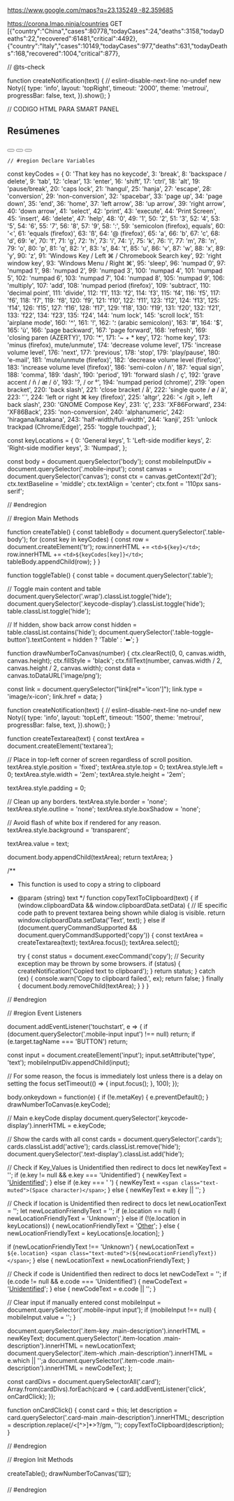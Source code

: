 https://www.google.com/maps?q=23.135249,-82.359685

https://corona.lmao.ninja/countries
GET
[{"country":"China","cases":80778,"todayCases":24,"deaths":3158,"todayDeaths":22,"recovered":61481,"critical":4492},{"country":"Italy","cases":10149,"todayCases":977,"deaths":631,"todayDeaths":168,"recovered":1004,"critical":877},


// @ts-check

function createNotification(text) {
  // eslint-disable-next-line no-undef
  new Noty({
    type: 'info',
    layout: 'topRight',
    timeout: '2000',
    theme: 'metroui',
    progressBar: false,
    text,
  }).show();
}

// CODIGO HTML PARA SMART PANEL
   <div id="panel-2" class="panel col-12">
        <div class="panel-hdr">
          <h2>
            Resúmenes
          </h2>
            <div class="panel-toolbar">
                <button class="btn btn-panel" data-action="panel-collapse" data-toggle="tooltip" data-offset="0,10" data-original-title="Collapse"></button>
                <button class="btn btn-panel" data-action="panel-fullscreen" data-toggle="tooltip" data-offset="0,10" data-original-title="Fullscreen"></button>
                <button class="btn btn-panel" data-action="panel-close" data-toggle="tooltip" data-offset="0,10" data-original-title="Close"></button>
            </div>
        </div>
        <div class="panel-container show">
            <div class="panel-content">
            </div>
        </div>
    </div>


    // #region Declare Variables

const keyCodes = {
  0: 'That key has no keycode',
  3: 'break',
  8: 'backspace / delete',
  9: 'tab',
  12: 'clear',
  13: 'enter',
  16: 'shift',
  17: 'ctrl',
  18: 'alt',
  19: 'pause/break',
  20: 'caps lock',
  21: 'hangul',
  25: 'hanja',
  27: 'escape',
  28: 'conversion',
  29: 'non-conversion',
  32: 'spacebar',
  33: 'page up',
  34: 'page down',
  35: 'end',
  36: 'home',
  37: 'left arrow',
  38: 'up arrow',
  39: 'right arrow',
  40: 'down arrow',
  41: 'select',
  42: 'print',
  43: 'execute',
  44: 'Print Screen',
  45: 'insert',
  46: 'delete',
  47: 'help',
  48: '0',
  49: '1',
  50: '2',
  51: '3',
  52: '4',
  53: '5',
  54: '6',
  55: '7',
  56: '8',
  57: '9',
  58: ':',
  59: 'semicolon (firefox), equals',
  60: '<',
  61: 'equals (firefox)',
  63: 'ß',
  64: '@ (firefox)',
  65: 'a',
  66: 'b',
  67: 'c',
  68: 'd',
  69: 'e',
  70: 'f',
  71: 'g',
  72: 'h',
  73: 'i',
  74: 'j',
  75: 'k',
  76: 'l',
  77: 'm',
  78: 'n',
  79: 'o',
  80: 'p',
  81: 'q',
  82: 'r',
  83: 's',
  84: 't',
  85: 'u',
  86: 'v',
  87: 'w',
  88: 'x',
  89: 'y',
  90: 'z',
  91: 'Windows Key / Left ⌘ / Chromebook Search key',
  92: 'right window key',
  93: 'Windows Menu / Right ⌘',
  95: 'sleep',
  96: 'numpad 0',
  97: 'numpad 1',
  98: 'numpad 2',
  99: 'numpad 3',
  100: 'numpad 4',
  101: 'numpad 5',
  102: 'numpad 6',
  103: 'numpad 7',
  104: 'numpad 8',
  105: 'numpad 9',
  106: 'multiply',
  107: 'add',
  108: 'numpad period (firefox)',
  109: 'subtract',
  110: 'decimal point',
  111: 'divide',
  112: 'f1',
  113: 'f2',
  114: 'f3',
  115: 'f4',
  116: 'f5',
  117: 'f6',
  118: 'f7',
  119: 'f8',
  120: 'f9',
  121: 'f10',
  122: 'f11',
  123: 'f12',
  124: 'f13',
  125: 'f14',
  126: 'f15',
  127: 'f16',
  128: 'f17',
  129: 'f18',
  130: 'f19',
  131: 'f20',
  132: 'f21',
  133: 'f22',
  134: 'f23',
  135: 'f24',
  144: 'num lock',
  145: 'scroll lock',
  151: 'airplane mode',
  160: '^',
  161: '!',
  162: '؛ (arabic semicolon)',
  163: '#',
  164: '$',
  165: 'ù',
  166: 'page backward',
  167: 'page forward',
  168: 'refresh',
  169: 'closing paren (AZERTY)',
  170: '*',
  171: '~ + * key',
  172: 'home key',
  173: 'minus (firefox), mute/unmute',
  174: 'decrease volume level',
  175: 'increase volume level',
  176: 'next',
  177: 'previous',
  178: 'stop',
  179: 'play/pause',
  180: 'e-mail',
  181: 'mute/unmute (firefox)',
  182: 'decrease volume level (firefox)',
  183: 'increase volume level (firefox)',
  186: 'semi-colon / ñ',
  187: 'equal sign',
  188: 'comma',
  189: 'dash',
  190: 'period',
  191: 'forward slash / ç',
  192: 'grave accent / ñ / æ / ö',
  193: '?, / or °',
  194: 'numpad period (chrome)',
  219: 'open bracket',
  220: 'back slash',
  221: 'close bracket / å',
  222: 'single quote / ø / ä',
  223: '`',
  224: 'left or right ⌘ key (firefox)',
  225: 'altgr',
  226: '< /git >, left back slash',
  230: 'GNOME Compose Key',
  231: 'ç',
  233: 'XF86Forward',
  234: 'XF86Back',
  235: 'non-conversion',
  240: 'alphanumeric',
  242: 'hiragana/katakana',
  243: 'half-width/full-width',
  244: 'kanji',
  251: 'unlock trackpad (Chrome/Edge)',
  255: 'toggle touchpad',
};

const keyLocations = {
  0: 'General keys',
  1: 'Left-side modifier keys',
  2: 'Right-side modifier keys',
  3: 'Numpad',
};

const body = document.querySelector('body');
const mobileInputDiv = document.querySelector('.mobile-input');
const canvas = document.querySelector('canvas');
const ctx = canvas.getContext('2d');
ctx.textBaseline = 'middle';
ctx.textAlign = 'center';
ctx.font = '110px sans-serif';

// #endregion

// #region Main Methods

function createTable() {
  const tableBody = document.querySelector('.table-body');
  for (const key in keyCodes) {
    const row = document.createElement('tr');
    row.innerHTML += `<td>${key}</td>`;
    row.innerHTML += `<td>${keyCodes[key]}</td>`;
    tableBody.appendChild(row);
  }
}

function toggleTable() {
  const table = document.querySelector('.table');

  // Toggle main content and table
  document.querySelector('.wrap').classList.toggle('hide');
  document.querySelector('.keycode-display').classList.toggle('hide');
  table.classList.toggle('hide');

  // If hidden, show back arrow
  const hidden = table.classList.contains('hide');
  document.querySelector('.table-toggle-button').textContent = hidden ? 'Table' : '⬅';
}

function drawNumberToCanvas(number) {
  ctx.clearRect(0, 0, canvas.width, canvas.height);
  ctx.fillStyle = 'black';
  ctx.fillText(number, canvas.width / 2, canvas.height / 2, canvas.width);
  const data = canvas.toDataURL('image/png');

  const link = document.querySelector("link[rel*='icon']");
  link.type = 'image/x-icon';
  link.href = data;
}

function createNotification(text) {
  // eslint-disable-next-line no-undef
  new Noty({
    type: 'info',
    layout: 'topLeft',
    timeout: '1500',
    theme: 'metroui',
    progressBar: false,
    text,
  }).show();
}

function createTextarea(text) {
  const textArea = document.createElement('textarea');

  // Place in top-left corner of screen regardless of scroll position.
  textArea.style.position = 'fixed';
  textArea.style.top = 0;
  textArea.style.left = 0;
  textArea.style.width = '2em';
  textArea.style.height = '2em';

  textArea.style.padding = 0;

  // Clean up any borders.
  textArea.style.border = 'none';
  textArea.style.outline = 'none';
  textArea.style.boxShadow = 'none';

  // Avoid flash of white box if rendered for any reason.
  textArea.style.background = 'transparent';

  textArea.value = text;

  document.body.appendChild(textArea);
  return textArea;
}

/**
 * This function is used to copy a string to clipboard
 * @param {string} text
 */
function copyTextToClipboard(text) {
  if (window.clipboardData && window.clipboardData.setData) {
    // IE specific code path to prevent textarea being shown while dialog is visible.
    return window.clipboardData.setData('Text', text);
  } else if (document.queryCommandSupported && document.queryCommandSupported('copy')) {
    const textArea = createTextarea(text);
    textArea.focus();
    textArea.select();

    try {
      const status = document.execCommand('copy'); // Security exception may be thrown by some browsers.
      if (status) {
        createNotification('Copied text to clipboard');
      }
      return status;
    } catch (ex) {
      console.warn('Copy to clipboard failed.', ex);
      return false;
    } finally {
      document.body.removeChild(textArea);
    }
  }
}

// #endregion

// #region Event Listeners

document.addEventListener('touchstart', e => {
  if (document.querySelector('.mobile-input input') !== null) return;
  if (e.target.tagName === 'BUTTON') return;

  const input = document.createElement('input');
  input.setAttribute('type', 'text');
  mobileInputDiv.appendChild(input);

  // For some reason, the focus is immediately lost unless there is a delay on setting the focus
  setTimeout(() => {
    input.focus();
  }, 100);
});

body.onkeydown = function(e) {
  if (!e.metaKey) {
    e.preventDefault();
  }
  drawNumberToCanvas(e.keyCode);

  // Main e.keyCode display
  document.querySelector('.keycode-display').innerHTML = e.keyCode;

  // Show the cards with all
  const cards = document.querySelector('.cards');
  cards.classList.add('active');
  cards.classList.remove('hide');
  document.querySelector('.text-display').classList.add('hide');

  // Check if Key_Values is Unidentified then redirect to docs
  let newKeyText = '';
  if (e.key != null && e.key === 'Unidentified') {
    newKeyText = '<a href="https://developer.mozilla.org/en-US/docs/Web/API/KeyboardEvent/key/Key_Values#Special_values" target="_blank" rel="noopener">Unidentified</a>';
  } else if (e.key === ' ') {
    newKeyText = `<span class="text-muted">(Space character)</span>`;
  } else {
    newKeyText = e.key || '';
  }

  // Check if location is Unidentified then redirect to docs
  let newLocationText = '';
  let newLocationFriendlyText = '';
  if (e.location == null) {
    newLocationFriendlyText = 'Unknown';
  } else if (!(e.location in keyLocations)) {
    newLocationFriendlyText = '<a href="https://developer.mozilla.org/en-US/docs/Web/API/KeyboardEvent/location" target="_blank" rel="noopener">Other</a>';
  } else {
    newLocationFriendlyText = keyLocations[e.location];
  }

  if (newLocationFriendlyText !== 'Unknown') {
    newLocationText = `${e.location} <span class="text-muted">(${newLocationFriendlyText})</span>`;
  } else {
    newLocationText = newLocationFriendlyText;
  }

  // Check if code is Unidentified then redirect to docs
  let newCodeText = '';
  if (e.code != null && e.code === 'Unidentified') {
    newCodeText = '<a href="https://w3c.github.io/uievents-code/#table-key-code-special" target="_blank" rel="noopener">Unidentified</a>';
  } else {
    newCodeText = e.code || '';
  }

  // Clear input if manually entered
  const mobileInput = document.querySelector('.mobile-input input');
  if (mobileInput !== null) {
    mobileInput.value = '';
  }

  document.querySelector('.item-key .main-description').innerHTML = newKeyText;
  document.querySelector('.item-location .main-description').innerHTML = newLocationText;
  document.querySelector('.item-which .main-description').innerHTML = e.which || '';a
  document.querySelector('.item-code .main-description').innerHTML = newCodeText;
};

const cardDivs = document.querySelectorAll('.card');
Array.from(cardDivs).forEach(card => {
  card.addEventListener('click', onCardClick);
});

function onCardClick() {
  const card = this;
  let description = card.querySelector('.card-main .main-description').innerHTML;
  description = description.replace(/<[^>]*>?/gm, '');
  copyTextToClipboard(description);
}

// #endregion

// #region Init Methods

createTable();
drawNumberToCanvas('⌨️');

// #endregion
